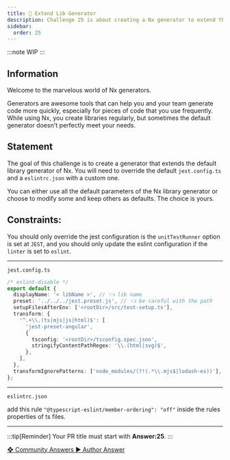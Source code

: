 ```yaml
---
title: 🔴 Extend Lib Generator
description: Challenge 25 is about creating a Nx generator to extend the built-in Library Generator
sidebar:
  order: 25
---
```


:::note
WIP
:::

## Information

Welcome to the marvelous world of Nx generators.

Generators are awesome tools that can help you and your team generate code more quickly, especially for pieces of code that you use frequently. While using Nx, you create libraries regularly, but sometimes the default generator doesn't perfectly meet your needs.

## Statement

The goal of this challenge is to create a generator that extends the default library generator of Nx. You will need to override the default `jest.config.ts` and a `eslintrc.json` with a custom one.

You can either use all the default parameters of the Nx library generator or choose to modify some and keep others as defaults. The choice is yours.

## Constraints:

You should only override the jest configuration is the `unitTestRunner` option is set at `JEST`, and you should only update the eslint configuration if the `linter` is set to `eslint`.

---

`jest.config.ts`

```ts
/* eslint-disable */
export default {
  displayName: '< libName >', // 👈 lib name
  preset: '../../../jest.preset.js', // 👈 be careful with the path
  setupFilesAfterEnv: ['<rootDir>/src/test-setup.ts'],
  transform: {
    '^.+\\.(ts|mjs|js|html)$': [
      'jest-preset-angular',
      {
        tsconfig: '<rootDir>/tsconfig.spec.json',
        stringifyContentPathRegex: '\\.(html|svg)$',
      },
    ],
  },
  transformIgnorePatterns: ['node_modules/(?!(.*\\.mjs$|lodash-es))'],
};
```

---

`eslintrc.json`

add this rule `"@typescript-eslint/member-ordering": "off"` inside the rules properties of ts files.

---

:::tip[Reminder]
Your PR title must start with <b>Answer:25</b>.
:::

<div class="article-footer">
  <a
    href="https://github.com/tomalaforge/angular-challenges/pulls?q=label%3A25+label%3Aanswer"
    alt="Extend Lib Generator community solutions">
    ❖ Community Answers
  </a>
  <a
    href='https://github.com/tomalaforge/angular-challenges/pulls?q=label%3A25+label%3A'
    alt="Extend Lib Generator solution author">
    ▶︎ Author Answer
  </a>
  </div>
